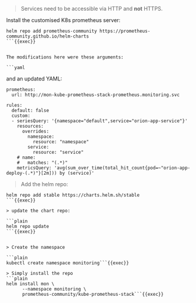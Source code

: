 
> 
> Services need to be accessible via HTTP and **not** HTTPS.

Install the customised K8s prometheus server:

```plain
helm repo add prometheus-community https://prometheus-community.github.io/helm-charts
```{{exec}}


The modifications here were these arguments:

```yaml

```

and an updated  YAML:

```yaml{10,11}
prometheus:
  url: http://mon-kube-prometheus-stack-prometheus.monitoring.svc

rules:
  default: false
  custom:
  - seriesQuery: '{namespace="default",service="orion-app-service"}'
    resources:
      overrides:
        namespace:
          resource: "namespace"
        service:
          resource: "service"
    # name:
    #   matches: "(.*)"
    metricsQuery: 'avg(sum_over_time(total_hit_count{pod=~"orion-app-deploy-(.*)"}[2m])) by (service)'

```

> Add the helm repo:

```plain
helm repo add stable https://charts.helm.sh/stable
```{{exec}}

> update the chart repo:

```plain
helm repo update
```{{exec}}


> Create the namespace

```plain
kubectl create namespace monitoring```{{exec}}

> Simply install the repo
```plain
helm install mon \
      --namespace monitoring \
      prometheus-community/kube-prometheus-stack```{{exec}}
